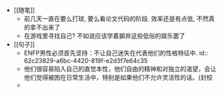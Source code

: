 - [[随笔]]
	- 前几天一直在要么打球, 要么看论文代码的阶段. 效率还是有点低, 不然真的拿不出来了
	- 在游戏里寻找自己? 不如说应该学着摒弃这些低俗的娱乐罢了
- [[句子]]
	- ENFP男性必须首先坚持：不让自己迷失在代表他们的性格特征中.
	  id:: 62c23829-a6bc-4420-819f-e2d3f7e64c35
	- 他们很容易陷入自己的直觉本性，他们自由的精神和对独立的渴望，会让他们觉得被困在日常生活中，特别是如果他们不允许灵活性的话。(封校
	-